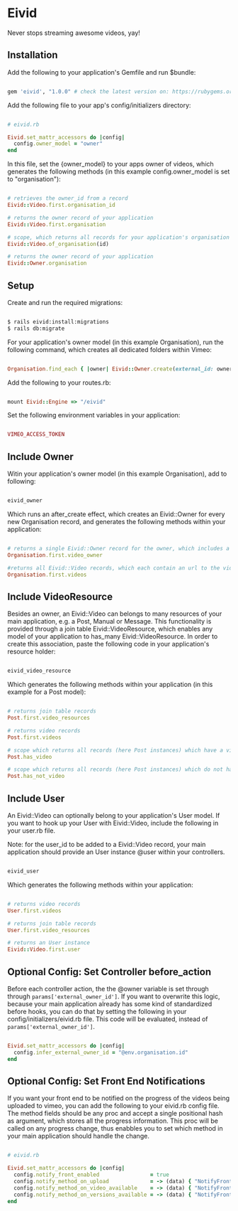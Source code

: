 # Eivid

Never stops streaming awesome videos, yay!



## Installation

Add the following to your application's Gemfile and run $bundle:

```ruby

gem 'eivid', "1.0.0" # check the latest version on: https://rubygems.org/gems/eivid

```

Add the following file to your app's config/initializers directory:

```ruby

# eivid.rb

Eivid.set_mattr_accessors do |config|
  config.owner_model = "owner"
end

```

In this file, set the {owner_model} to your apps owner of videos, which generates the following methods (in this example config.owner_model is set to "organisation"):

```ruby

# retrieves the owner_id from a record
Eivid::Video.first.organisation_id

# returns the owner record of your application
Eivid::Video.first.organisation 

# scope, which returns all records for your application's organisation
Eivid::Video.of_organisation(id)

# returns the owner record of your application
Eivid::Owner.organisation

```



## Setup

Create and run the required migrations:

```bash

$ rails eivid:install:migrations
$ rails db:migrate

```

For your application's owner model (in this example Organisation), run the following command, which creates all dedicated folders within Vimeo:

```ruby

Organisation.find_each { |owner| Eivid::Owner.create(external_id: owner.id) }

```

Add the following to your routes.rb:

```ruby

mount Eivid::Engine => "/eivid"

```

Set the following environment variables in your application:

```ruby

VIMEO_ACCESS_TOKEN

```



## Include Owner

Witin your application's owner model (in this example Organisation), add to following:

```ruby

eivid_owner

```

Which runs an after_create effect, which creates an Eivid::Owner for every new Organisation record, and generates the following methods within your application:

```ruby

# returns a single Eivid::Owner record for the owner, which includes a Vimeo folder_id
Organisation.first.video_owner

#returns all Eivid::Video records, which each contain an url to the video and vimeo_id
Organisation.first.videos

```



## Include VideoResource

Besides an owner, an Eivid::Video can belongs to many resources of your main application, e.g. a Post, Manual or Message. This functionality is provided through a join table Eivid::VideoResource, which enables any model of your application to has_many Eivid::VideoResource. In order to create this association, paste the following code in your application's resource holder:

```ruby

eivid_video_resource

```

Which generates the following methods within your application (in this example for a Post model):

```ruby

# returns join table records
Post.first.video_resources

# returns video records
Post.first.videos

# scope which returns all records (here Post instances) which have a video
Post.has_video

# scope which returns all records (here Post instances) which do not have a video
Post.has_not_video

```



## Include User

An Eivid::Video can optionally belong to your application's User model. If you want to hook up your User with Eivid::Video, include the following in your user.rb file.

Note: for the user_id to be added to a Eivid::Video record, your main application should provide an User instance @user within your controllers. 

```ruby

eivid_user

```

Which generates the following methods within your application:

```ruby

# returns video records
User.first.videos

# returns join table records
User.first.video_resources

# returns an User instance
Eivid::Video.first.user

```





## Optional Config: Set Controller before_action

Before each controller action, the the @owner variable is set through through ```params['external_owner_id']```. If you want to overwrite this logic, because your main application already has some kind of standardized before hooks, you can do that by setting the following in your config/initializers/eivid.rb file. This code will be evaluated, instead of ```params['external_owner_id']```.

```ruby

Eivid.set_mattr_accessors do |config|
  config.infer_external_owner_id = "@env.organisation.id"
end

```



## Optional Config: Set Front End Notifications

If you want your front end to be notified on the progress of the videos being uploaded to vimeo, you can add the following to your eivid.rb config file. The method fields should be any proc and accept a single positional hash as argument, which stores all the progress information. This proc will be called on any progress change, thus enabbles you to set which method in your main application should handle the change.

```ruby

# eivid.rb

Eivid.set_mattr_accessors do |config|
  config.notify_front_enabled                = true
  config.notify_method_on_upload             = -> (data) { "NotifyFrontOnVimeoService.progress(#{data})" }
  config.notify_method_on_video_available    = -> (data) { "NotifyFrontOnVimeoService.progress(#{data})" }
  config.notify_method_on_versions_available = -> (data) { "NotifyFrontOnVimeoService.progress(#{data})" }
end

```





